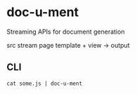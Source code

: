 # doc-u-ment

Streaming APIs for document generation



src stream
page template + view -> output

## CLI

```
cat some.js | doc-u-ment 
```
